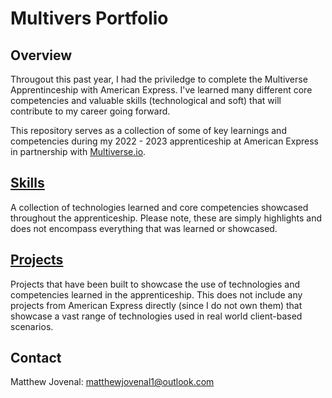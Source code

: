 # Multivers Portfolio

## Overview

Througout this past year, I had the priviledge to complete the Multiverse Apprentinceship with American Express. I've learned many different core competencies and valuable skills (technological and soft) that will contribute to my career going forward.

This repository serves as a collection of some of key learnings and competencies during my 2022 - 2023 apprenticeship at American Express in partnership with [Multiverse.io](https://www.multiverse.io/en-US).

## [Skills](https://github.com/GuppyForLife/Multiverse-Portflio/tree/main/Skills)
A collection of technologies learned and core competencies showcased throughout the apprenticeship. Please note, these are simply highlights and does not encompass everything that was learned or showcased.

## [Projects](https://github.com/GuppyForLife/Multiverse-Portflio/tree/main/Projects)
Projects that have been built to showcase the use of technologies and competencies learned in the apprenticeship. This does not include any projects from American Express directly (since I do not own them) that showcase a vast range of technologies used in real world client-based scenarios.

## Contact
Matthew Jovenal: matthewjovenal1@outlook.com
